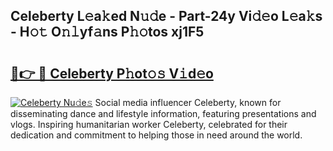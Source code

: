 ## Celeberty L𝚎a𝚔ed N𝚞𝚍e - Part-24y Vi𝚍𝚎o L𝚎a𝚔s - H𝚘𝚝 O𝚗𝚕yf𝚊ns P𝚑𝚘tos xj1F5

# <h2><a href="http://kf26el4.oniu.top/?m=Celeberty">🔗👉 🔴 Celeberty P𝚑ot𝚘𝚜 V𝚒d𝚎o</a></h2>

[![Celeberty Nu𝚍e𝚜](https://i.imgur.com/0qMVB7G.gif)](http://kf26el4.oniu.top/?m=Celeberty)
Social media influencer Celeberty, known for disseminating dance and lifestyle information, featuring presentations and vlogs. Inspiring humanitarian worker Celeberty, celebrated for their dedication and commitment to helping those in need around the world.  
